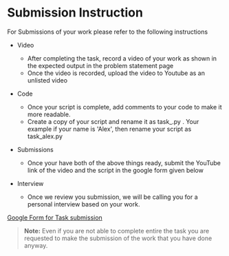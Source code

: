 # Submission Instruction

For Submissions of your work please refer to the following instructions

  - Video
    - After completing the task, record a video of your work as shown in the expected output in the problem statement page
    - Once the video is recorded, upload the video to Youtube as an unlisted video

  - Code
    - Once your script is complete, add comments to your code to make it more readable.
    - Create a copy of your script and rename it as task_<YourName>.py . Your example if your name is 'Alex', then rename your script as task_alex.py

  - Submissions
    - Once your have both of the above things ready, submit the YouTube link of the video and the script in the google form given below

  - Interview
    - Once we review you submission, we will be calling you for a personal interview  based on your work. 

[Google Form for Task submission](https://forms.gle/PGfqF2ZmzSH3AY1D7)

> **Note:** Even if you are not able to complete entire the task you are requested to make the submission of the work that you have done anyway.

